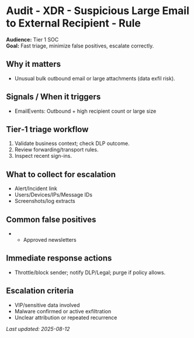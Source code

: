 # Audit - XDR - Suspicious Large Email to External Recipient - Rule

**Audience:** Tier 1 SOC  
**Goal:** Fast triage, minimize false positives, escalate correctly.

## Why it matters
- Unusual bulk outbound email or large attachments (data exfil risk).

## Signals / When it triggers
- EmailEvents: Outbound + high recipient count or large size

## Tier‑1 triage workflow
1. Validate business context; check DLP outcome.
2. Review forwarding/transport rules.
3. Inspect recent sign-ins.

## What to collect for escalation
- Alert/Incident link
- Users/Devices/IPs/Message IDs
- Screenshots/log extracts

## Common false positives
- - Approved newsletters

## Immediate response actions
- Throttle/block sender; notify DLP/Legal; purge if policy allows.

## Escalation criteria
- VIP/sensitive data involved
- Malware confirmed or active exfiltration
- Unclear attribution or repeated recurrence

_Last updated: 2025-08-12_
